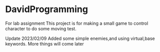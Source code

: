 # DavidProgramming
For lab assignment
This project is for making a small game to control character to do some moving test.

Update 2023/02/09
Added some simple enemies,and using virtual,base keywords.
More things will come later
